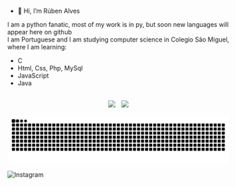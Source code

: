 - 👋 Hi, I’m Rúben Alves <br>

I am a python fanatic, most of my work is in py, but soon new languages will appear here on github <br>
I am Portuguese and I am studying computer science in Colegio São Miguel, where I am learning: 
- C
- Html, Css, Php, MySql
- JavaScript
- Java

<br>

<div align="center">
  <img height="140em" src ="https://github-readme-stats.vercel.app/api?username=redystum&show_icons=true&count_private=true&theme=dark&hide_border=true&bg_color=00000000">
  &ensp;
  <img height="140em" src ="https://github-readme-stats.vercel.app/api/top-langs/?username=redystum&layout=compact&hide_border=true&count_private=true&theme=dark&bg_color=00000000&langs_count=7"> <br>
</div>

<!-- <a href="https://www.instagram.com/ruben_alves__/" target="_blank" rel="external"><img src="./images/instagram.png" width="30" alt="My instagram"></a> -->
  
![Snake animation](https://github.com/redystum/redystum/blob/output/github-contribution-grid-snake.svg)

![Instagram](https://img.shields.io/badge/ruben__alves____-%23E4405F.svg?style=for-the-badge&logo=Instagram&logoColor=white)



  
<!---
redystum/redystum is a ✨ special ✨ repository because its `README.md` (this file) appears on your GitHub profile.
You can click the Preview link to take a look at your changes.
--->
